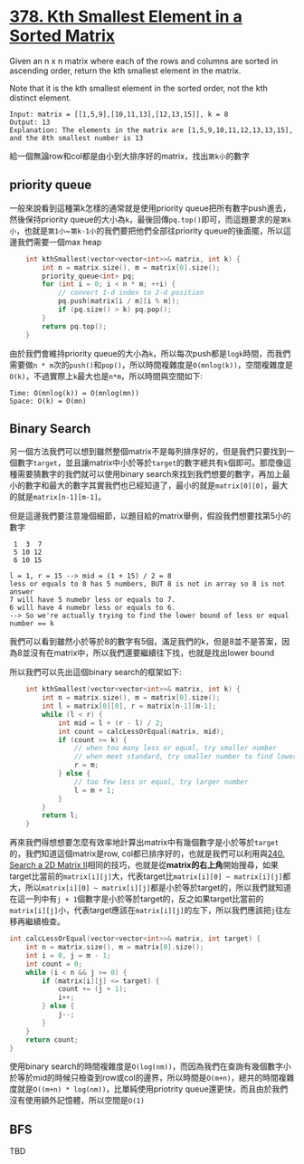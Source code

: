 # [378. Kth Smallest Element in a Sorted Matrix](https://leetcode.com/problems/kth-smallest-element-in-a-sorted-matrix/)

Given an n x n matrix where each of the rows and columns are sorted in ascending order, return the kth smallest element in the matrix.

Note that it is the kth smallest element in the sorted order, not the kth distinct element.

```
Input: matrix = [[1,5,9],[10,11,13],[12,13,15]], k = 8
Output: 13
Explanation: The elements in the matrix are [1,5,9,10,11,12,13,13,15], and the 8th smallest number is 13
```

給一個無論row和col都是由小到大排序好的matrix，找出`第k小`的數字

## priority queue
一般來說看到這種第k怎樣的通常就是使用priority queue把所有數字push進去，然後保持priority queue的大小為`k`，最後回傳`pq.top()`即可，而這題要求的是`第k小`，也就是`第1小`~`第k-1小`的我們要把他們全部往priority queue的後面擺，所以這邊我們需要一個max heap

```cpp
    int kthSmallest(vector<vector<int>>& matrix, int k) {
        int n = matrix.size(), m = matrix[0].size();
        priority_queue<int> pq;
        for (int i = 0; i < n * m; ++i) {
            // convert 1-d index to 2-d position
            pq.push(matrix[i / m][i % m]);
            if (pq.size() > k) pq.pop();
        }
        return pq.top();
    }
```

由於我們會維持priority queue的大小為`k`，所以每次push都是`logk`時間，而我們需要做`n * m`次的`push()`和`pop()`，所以時間複雜度是`O(mnlog(k))`，空間複雜度是`O(k)`，不過實際上`k`最大也是`n*m`，所以時間與空間如下:
```
Time: O(mnlog(k)) = O(mnlog(mn))
Space: O(k) = O(mn)
```

## Binary Search
另一個方法我們可以想到雖然整個matrix不是每列排序好的，但是我們只要找到一個數字`target`，並且讓matrix中小於等於`target`的數字總共有`k`個即可。那麼像這種需要猜數字的我們就可以使用binary search來找到我們想要的數字，再加上最小的數字和最大的數字其實我們也已經知道了，最小的就是`matrix[0][0]`，最大的就是`matrix[n-1][m-1]`。


但是這邊我們要注意幾個細節，以題目給的matrix舉例，假設我們想要找第5小的數字
```
 1  3  7
 5 10 12
 6 10 15

l = 1, r = 15 --> mid = (1 + 15) / 2 = 8
less or equals to 8 has 5 numbers, BUT 8 is not in array so 8 is not answer
7 will have 5 numebr less or equals to 7.
6 will have 4 numebr less or equals to 6.
--> So we're actually trying to find the lower bound of less or equal number == k
```

我們可以看到雖然小於等於8的數字有5個，滿足我們的k，但是8並不是答案，因為8並沒有在matrix中，所以我們還要繼續往下找，也就是找出lower bound

所以我們可以先出這個binary search的框架如下:
```cpp
    int kthSmallest(vector<vector<int>>& matrix, int k) {
        int n = matrix.size(), m = matrix[0].size();
        int l = matrix[0][0], r = matrix[n-1][m-1];
        while (l < r) {
            int mid = l + (r - l) / 2;
            int count = calcLessOrEqual(matrix, mid);
            if (count >= k) {
                // when too many less or equal, try smaller number
                // when meet standard, try smaller number to find lower bound
                r = m;
            } else {
                // too few less or equal, try larger number
                l = m + 1;
            }
        }
        return l;
    }
```

再來我們得想想要怎麼有效率地計算出matrix中有幾個數字是小於等於`target`的，我們知道這個matrix是row, col都已排序好的，也就是我們可以利用與[240. Search a 2D Matrix II](https://leetcode.com/problems/search-a-2d-matrix-ii/description/)相同的技巧，也就是從**matrix的右上角**開始搜尋，如果target比當前的`matrix[i][j]`大，代表target比`matrix[i][0] ~ matrix[i][j]`都大，所以`matrix[i][0] ~ matrix[i][j]`都是小於等於target的，所以我們就知道在這一列中有`j + 1`個數字是小於等於target的，反之如果target比當前的`matrix[i][j]`小，代表target應該在`matrix[i][j]`的左下，所以我們應該把`j`往左移再繼續檢查。

```cpp
int calcLessOrEqual(vector<vector<int>>& matrix, int target) {
    int n = matrix.size(), m = matrix[0].size();
    int i = 0, j = m - 1;
    int count = 0;
    while (i < n && j >= 0) {
        if (matrix[i][j] <= target) {
            count += (j + 1);
            i++;
        } else {
            j--;
        }
    }
    return count;
}
```

使用binary search的時間複雜度是`O(log(nm))`，而因為我們在查詢有幾個數字小於等於mid的時候只檢查到row或col的邊界，所以時間是`O(m+n)`，總共的時間複雜度就是`O((m+n) * log(nm))`，比單純使用priotrity queue還更快，而且由於我們沒有使用額外記憶體，所以空間是`O(1)`

## BFS
TBD
